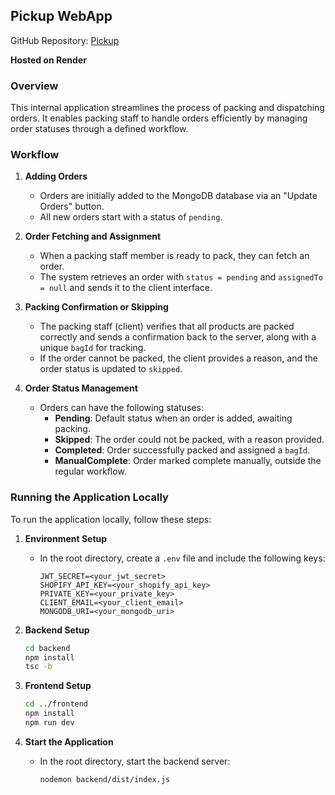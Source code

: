 ## Pickup WebApp

GitHub Repository: [Pickup](https://github.com/hardiktemp/pickup)

**Hosted on Render**

### Overview

This internal application streamlines the process of packing and dispatching orders. It enables packing staff to handle orders efficiently by managing order statuses through a defined workflow.

### Workflow

1. **Adding Orders**
   - Orders are initially added to the MongoDB database via an "Update Orders" button.
   - All new orders start with a status of `pending`.

2. **Order Fetching and Assignment**
   - When a packing staff member is ready to pack, they can fetch an order.
   - The system retrieves an order with `status = pending` and `assignedTo = null` and sends it to the client interface.

3. **Packing Confirmation or Skipping**
   - The packing staff (client) verifies that all products are packed correctly and sends a confirmation back to the server, along with a unique `bagId` for tracking.
   - If the order cannot be packed, the client provides a reason, and the order status is updated to `skipped`.

4. **Order Status Management**
   - Orders can have the following statuses:
     - **Pending**: Default status when an order is added, awaiting packing.
     - **Skipped**: The order could not be packed, with a reason provided.
     - **Completed**: Order successfully packed and assigned a `bagId`.
     - **ManualComplete**: Order marked complete manually, outside the regular workflow.

### Running the Application Locally

To run the application locally, follow these steps:

1. **Environment Setup**
   - In the root directory, create a `.env` file and include the following keys:
     ```plaintext
     JWT_SECRET=<your_jwt_secret>
     SHOPIFY_API_KEY=<your_shopify_api_key>
     PRIVATE_KEY=<your_private_key>
     CLIENT_EMAIL=<your_client_email>
     MONGODB_URI=<your_mongodb_uri>
     ```

2. **Backend Setup**
   ```bash
   cd backend
   npm install
   tsc -b
   ```

3. **Frontend Setup**
   ```bash
   cd ../frontend
   npm install
   npm run dev
   ```

4. **Start the Application**
   - In the root directory, start the backend server:
     ```bash
     nodemon backend/dist/index.js
     ```
